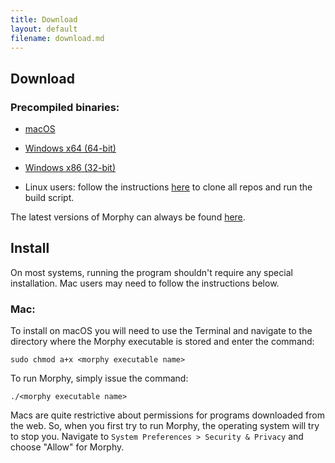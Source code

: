 ```yaml
---
title: Download
layout: default
filename: download.md
---
```


## Download

### Precompiled binaries:

* [macOS](https://github.com/mbrazeau/morphy.archive/releases/download/0.4-beta/morphy_nui_v04-macOS)

* [Windows x64 (64-bit)](https://github.com/mbrazeau/morphy.archive/releases/download/0.4-beta/morphy_nui_v04b-x64.exe.64-bit.exe)

* [Windows x86 (32-bit)](https://github.com/mbrazeau/morphy.archive/releases/download/0.4-beta/morphy_nui_v04b-x86.exe.32-bit.exe)

* Linux users: follow the instructions [here](https://github.com/mbrazeau/morphy.archive) to clone all repos and run the build script.

The latest versions of Morphy can always be found [here](https://github.com/mbrazeau/morphy.archive/releases).

## Install

On most systems, running the program shouldn't require any special installation. Mac users may need to follow the instructions below.

### Mac:
To install on macOS you will need to use the Terminal and navigate to the directory where the Morphy executable is stored and enter the command:

	sudo chmod a+x <morphy executable name>
	
To run Morphy, simply issue the command:

	./<morphy executable name>
	
Macs are quite restrictive about permissions for programs downloaded from the web. So, when you first try to run Morphy, the  operating system will try to stop you. Navigate to `System Preferences > Security & Privacy` and choose "Allow" for Morphy.
